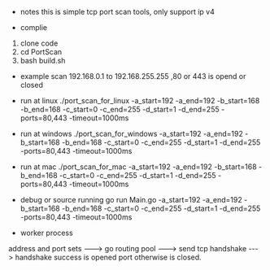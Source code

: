 * notes
this is simple tcp port scan tools, only support ip v4

* complie
1. clone code
2. cd PortScan
3. bash build.sh

* example 
scan 192.168.0.1 to 192.168.255.255 ,80 or 443 is opend or closed

* run at linux 
./port_scan_for_linux  -a_start=192 -a_end=192 -b_start=168 -b_end=168 -c_start=0 -c_end=255 -d_start=1 -d_end=255 -ports=80,443 -timeout=1000ms

* run at windows
./port_scan_for_windows -a_start=192 -a_end=192 -b_start=168 -b_end=168 -c_start=0 -c_end=255 -d_start=1 -d_end=255 -ports=80,443 -timeout=1000ms

* run at mac
./port_scan_for_mac  -a_start=192 -a_end=192 -b_start=168 -b_end=168 -c_start=0 -c_end=255 -d_start=1 -d_end=255 -ports=80,443 -timeout=1000ms

* debug or source running
go run Main.go -a_start=192 -a_end=192 -b_start=168 -b_end=168 -c_start=0 -c_end=255 -d_start=1 -d_end=255 -ports=80,443 -timeout=1000ms

* worker process

address and port sets ---> go routing pool ---> send tcp handshake ---> handshake success is opened port otherwise is closed. 